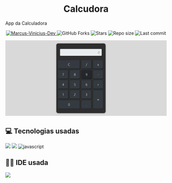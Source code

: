 <h1 align="center">Calcudora</h1> 

App da Calculadora

<p align="center">
<a href="https://www.linkedin.com/in/marcus-vinicius-celião-da-silva-047556255/">
<img alt="Marcus-Vinicius-Dev" src="https://img.shields.io/badge/-MarcusViniciusDev-7FFF00?style=flat&logo=Linkedin&logoColor=white" />
</a>
  
<img alt="GitHub Forks" src="https://img.shields.io/github/forks/Marcus-Vinicius-Dev/App-Calculadora?color=success" />
  
<img alt="Stars" src="https://img.shields.io/github/stars/Marcus-Vinicius-Dev/App-Calculadora?color=success" />
 
<img alt="Repo size" src="https://img.shields.io/github/repo-size/Marcus-Vinicius-Dev/App-Calculadora?color=success" /> 
  
<img alt="Last commit" src="https://img.shields.io/github/last-commit/Marcus-Vinicius-Dev/App-Calculadora?color=success" />
</p>

<div align="center">
<img src="https://github.com/Marcus-Vinicius-Dev/Marcus-Vinicius-Dev/blob/main/images/appcalculadora.PNG" width="600">
</div>

## 💻 Tecnologias usadas

  <img src="https://img.shields.io/badge/HTML5-FF3300?style=for-the-badge&logo=html5&logoColor=white"> 
  <img src="https://img.shields.io/badge/CSS3-0066FF?style=for-the-badge&logo=css3&logoColor=white">
  <img src="https://img.shields.io/badge/JavaScript-F7DF1E?style=for-the-badge&logo=javascript&logoColor=black/" alt="javascript">

## 👩‍💻 IDE usada

  <img src="https://img.shields.io/badge/Visual_Studio_Code-0078D4?style=for-the-badge&logo=visual%20studio%20code&logoColor=white">
